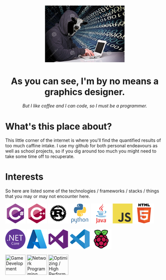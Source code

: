 
<p align="center">
  <img src="moolicc.png" width="50%" />
  
  <h1 align="center">As you can see, I'm by no means a graphics designer.</h1>
  <p align="center"><i>But I like coffee and I can code, so I must be a programmer.</i></p>
</p>

# What's this place about?

This little corner of the internet is where you'll find the quantified results of too much caffine intake.
I use my github for both personal endeavours as well as school projects, so if you dig around too much you might need to take some time off to recuperate.

# Interests

So here are listed some of the technologies / frameworks / stacks / things that you may or may not encounter here.

<p>
  <img src="https://github.com/devicons/devicon/blob/master/icons/csharp/csharp-original.svg" title="CSharp" width="64" height="64">
  <img src="https://github.com/devicons/devicon/blob/master/icons/cplusplus/cplusplus-original.svg" title="C / C++" width="64" height="64">  
  <img src="https://github.com/devicons/devicon/blob/master/icons/rust/rust-plain.svg" title="Rust" width="64" height="64">
  <img src="https://github.com/devicons/devicon/blob/master/icons/python/python-original-wordmark.svg" title="Python" width="64" height="64">
  <img src="https://github.com/devicons/devicon/blob/master/icons/java/java-original-wordmark.svg" title="Java" width="64" height="64">
  <img src="https://github.com/devicons/devicon/blob/master/icons/javascript/javascript-original.svg" title="JavaScript" width="64" height="64">
  <img src="https://github.com/devicons/devicon/blob/master/icons/html5/html5-original-wordmark.svg" title="HTML" width="64" height="64">
</p>
<p>
  <img src="https://github.com/devicons/devicon/blob/master/icons/dotnetcore/dotnetcore-original.svg" title=".NET Core" width="64" height="64">
  <img src="https://github.com/devicons/devicon/blob/master/icons/azure/azure-original.svg" title="Azure Things" width="64" height="64">
  <img src="https://github.com/devicons/devicon/blob/master/icons/visualstudio/visualstudio-plain.svg" title="Visual Studio" width="64" height="64">
  <img src="https://github.com/devicons/devicon/blob/master/icons/vscode/vscode-original.svg" title="VS Code" width="64" height="64">
  <img src="https://github.com/devicons/devicon/blob/master/icons/raspberrypi/raspberrypi-original.svg" title="RaspberryPi Things" width="64" height="64">
</p> 
<p>
  <img src="https://github.com/twbs/icons/blob/a1ba55ec185cabb893ff5a7de205840a5d0b9711/icons/controller.svg" title="Game Development" width="64" 
  <img src="https://github.com/twbs/icons/blob/main/icons/gear.svg" title="Compilers" width="64" height="64">
  <img src="https://github.com/twbs/icons/blob/a1ba55ec185cabb893ff5a7de205840a5d0b9711/icons/broadcast.svg" title="Network Programming" width="64" height="64">
  <img src="https://github.com/twbs/icons/blob/a1ba55ec185cabb893ff5a7de205840a5d0b9711/icons/search.svg" title="Optimizing / High Performance Code" width="64" height="64">
</p>

